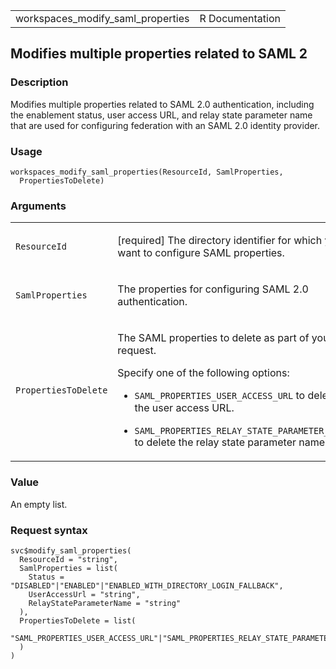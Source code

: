 <table style="width: 100%;">
<tbody>
<tr class="odd">
<td>workspaces_modify_saml_properties</td>
<td style="text-align: right;">R Documentation</td>
</tr>
</tbody>
</table>

## Modifies multiple properties related to SAML 2

### Description

Modifies multiple properties related to SAML 2.0 authentication,
including the enablement status, user access URL, and relay state
parameter name that are used for configuring federation with an SAML 2.0
identity provider.

### Usage

    workspaces_modify_saml_properties(ResourceId, SamlProperties,
      PropertiesToDelete)

### Arguments

<table>
<colgroup>
<col style="width: 35%" />
<col style="width: 65%" />
</colgroup>
<tbody>
<tr class="odd">
<td><code
id="workspaces_modify_saml_properties_:_ResourceId">ResourceId</code></td>
<td><p>[required] The directory identifier for which you want to
configure SAML properties.</p></td>
</tr>
<tr class="even">
<td><code
id="workspaces_modify_saml_properties_:_SamlProperties">SamlProperties</code></td>
<td><p>The properties for configuring SAML 2.0 authentication.</p></td>
</tr>
<tr class="odd">
<td><code
id="workspaces_modify_saml_properties_:_PropertiesToDelete">PropertiesToDelete</code></td>
<td><p>The SAML properties to delete as part of your request.</p>
<p>Specify one of the following options:</p>
<ul>
<li><p><code>SAML_PROPERTIES_USER_ACCESS_URL</code> to delete the user
access URL.</p></li>
<li><p><code>SAML_PROPERTIES_RELAY_STATE_PARAMETER_NAME</code> to delete
the relay state parameter name.</p></li>
</ul></td>
</tr>
</tbody>
</table>

### Value

An empty list.

### Request syntax

    svc$modify_saml_properties(
      ResourceId = "string",
      SamlProperties = list(
        Status = "DISABLED"|"ENABLED"|"ENABLED_WITH_DIRECTORY_LOGIN_FALLBACK",
        UserAccessUrl = "string",
        RelayStateParameterName = "string"
      ),
      PropertiesToDelete = list(
        "SAML_PROPERTIES_USER_ACCESS_URL"|"SAML_PROPERTIES_RELAY_STATE_PARAMETER_NAME"
      )
    )
